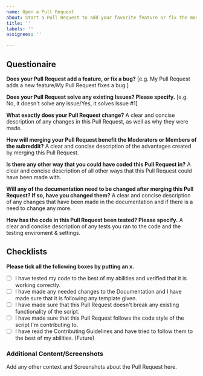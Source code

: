 ```yaml
---
name: Open a Pull Request
about: Start a Pull Request to add your favorite feature or fix the most annoying bug.
title: ''
labels: ''
assignees: ''

---
```


## Questionaire
**Does your Pull Request add a feature, or fix a bug?**
[e.g. My Pull Request adds a new feature/My Pull Request fixes a bug.]

**Does your Pull Request solve any existing Issues? Please specify.**
[e.g. No, it doesn't solve any issue/Yes, it solves Issue #1]

**What exactly does your Pull Request change?**
A clear and concise description of any changes in this Pull Request, as well as why they were made.

**How will merging your Pull Request benefit the Moderators or Members of the subreddit?**
A clear and concise description of the advantages created by merging this Pull Request.

**Is there any other way that you could have coded this Pull Request in?**
A clear and concise description of all other ways that this Pull Request could have been made with.

**Will any of the documentation need to be changed after merging this Pull Request? If so, have you changed them?**
A clear and concise description of any changes that have been made in the documentation and if there is a need to change any more.

**How has the code in this Pull Request been tested? Please specify.**
A clear and concise description of any tests you ran to the code and the testing enviroment & settings.

## Checklists
**Please tick all the following boxes by putting an x.**
- [ ] I have tested my code to the best of my abilities and verified that it is working correctly.
- [ ] I have made any needed changes to the Documentation and I have made sure that it is following any template given.
- [ ] I have made sure that this Pull Request doesn't break any existing functionality of the script.
- [ ] I have made sure that this Pull Request follows the code style of the script I'm contributing to.
- [ ] I have read the Contributing Guidelines and have tried to follow them to the best of my abilities. (Future)

### Additional Content/Screenshots
Add any other context and Screenshots about the Pull Request here.

